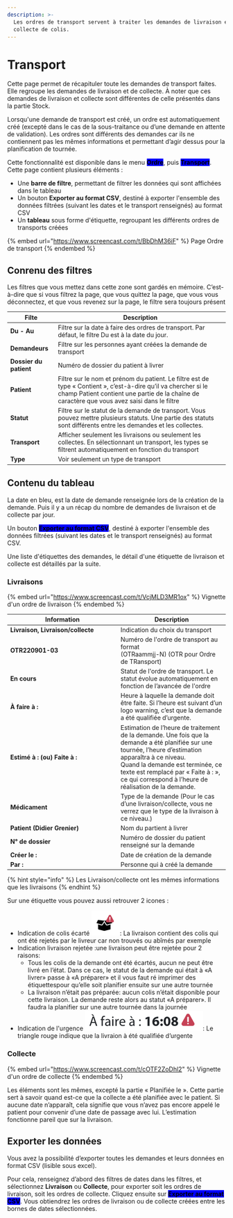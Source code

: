 ```yaml
---
description: >-
  Les ordres de transport servent à traiter les demandes de livraison et de
  collecte de colis.
---
```


# Transport

Cette page permet de récapituler toute les demandes de transport faites. Elle regroupe les demandes de livraison et de collecte. À noter que ces demandes de livraison et collecte sont différentes de celle présentés dans la partie Stock.

Lorsqu'une demande de transport est créé, un ordre est automatiquement créé (excepté dans le cas de la sous-traitance ou d’une demande en attente de validation). Les ordres sont différents des demandes car ils ne contiennent pas les mêmes informations et permettant d’agir dessus pour la planification de tournée.

Cette fonctionnalité est disponible dans le menu <mark style="background-color:blue;">**Ordre**</mark>, puis <mark style="background-color:blue;">**Transport**</mark>. Cette page contient plusieurs éléments :&#x20;

* Une **barre de filtre**, permettant de filtrer les données qui sont affichées dans le tableau
* Un bouton **Exporter au format CSV**, destiné à exporter l'ensemble des données filtrées (suivant les dates et le transport renseignés) au format CSV
* Un **tableau** sous forme d'étiquette, regroupant les différents ordres de transports créées

{% embed url="https://www.screencast.com/t/BbDhM36iF" %}
Page Ordre de transport
{% endembed %}

## Conrenu des filtres

Les filtres que vous mettez dans cette zone sont gardés en mémoire. C’est-à-dire que si vous filtrez la page, que vous quittez la page, que vous vous déconnectez, et que vous revenez sur la page, le filtre sera toujours présent

| Filte                  | Description                                                                                                                                                                                                         |
| ---------------------- | ------------------------------------------------------------------------------------------------------------------------------------------------------------------------------------------------------------------- |
| **Du - Au**            | Filtre sur la date à faire des ordres de transport. Par défaut, le filtre Du est à la date du jour.                                                                                                              |
| **Demandeurs**         | Filtre sur les personnes ayant créées la demande de transport                                                                                                                                                     |
| **Dossier du patient** | Numéro de dossier du patient à livrer                                                                                                                                                                               |
| **Patient**            | Filtre sur le nom et prénom du patient. Le filtre est de type « Contient », c’est-à-dire qu’il va chercher si le champ Patient contient une partie de la chaîne de caractère que vous avez saisi dans le filtre |
| **Statut**             | Filtre sur le statut de la demande de transport. Vous pouvez mettre plusieurs statuts. Une partie des statuts sont différents entre les demandes et les collectes.                                                 |
| **Transport**          | Afficher seulement les livraisons ou seulement les collectes. En sélectionnant un transport, les types se filtrent automatiquement en fonction du transport                                                        |
| **Type**               | Voir seulement un type de transport                                                                                                                                                                                 |

## Contenu du tableau

La date en bleu, est la date de demande renseignée lors de la création de la demande. Puis il y a un récap du nombre de demandes de livraison et de collecte par jour.

Un bouton <mark style="background-color:blue;">**Exporter au format CSV**</mark>, destiné à exporter l'ensemble des données filtrées (suivant les dates et le transport renseignés) au format CSV.

Une liste d'étiquettes des demandes, le détail d'une étiquette de livraison et collecte est détaillés par la suite.

### Livraisons

{% embed url="https://www.screencast.com/t/VcjMLD3MR1ox" %}
Vignette d'un ordre de livraison
{% endembed %}

<table><thead><tr><th width="240.5">Information</th><th>Description</th></tr></thead><tbody><tr><td><strong>Livraison, Livraison/collecte</strong></td><td>Indication du choix du transport</td></tr><tr><td><strong>OTR220901-03</strong></td><td>Numéro de l'ordre de transport au format <br>(OTRaammjj-N) (OTR pour Ordre de TRansport)</td></tr><tr><td><strong>En cours</strong></td><td>Statut de l'ordre de transport. Le statut évolue automatiquement en fonction de l’avancée de l'ordre</td></tr><tr><td><strong>À faire à :</strong> </td><td>Heure à laquelle la demande doit être faite. Si l’heure est suivant d’un logo warning, c’est que la demande a été qualifiée d’urgente.</td></tr><tr><td><strong>Estimé à : (ou) Faite à :</strong> </td><td>Estimation de l’heure de traitement de la demande. Une fois que la demande a été planifiée sur une tournée, l’heure d’estimation apparaîtra à ce niveau.<br>Quand la demande est terminée, ce texte est remplacé par « Faite à : », ce qui correspond à l’heure de réalisation de la demande.</td></tr><tr><td><strong>Médicament</strong></td><td>Type de la demande (Pour le cas d’une livraison/collecte, vous ne verrez que le type de la livraison à ce niveau.)</td></tr><tr><td><strong>Patient (Didier Grenier)</strong></td><td>Nom du partient à livrer</td></tr><tr><td><strong>N° de dossier</strong></td><td>Numéro de dossier du patient renseigné sur la demande</td></tr><tr><td><strong>Créer le :</strong></td><td>Date de création de la demande</td></tr><tr><td><strong>Par :</strong></td><td>Personne qui à créé la demande</td></tr></tbody></table>

{% hint style="info" %}
Les Livraison/collecte ont les mêmes informations que les livraisons
{% endhint %}

Sur une étiquette vous pouvez aussi retrouver 2 icones :&#x20;

* Indication de colis écarté <img src="../../../../.gitbook/assets/colis-écarté.png" alt="" data-size="original">: La livraison contient des colis qui ont été rejetés par le livreur car non trouvés ou abîmés par exemple
* Indication livraison rejetée :<img src="../../../../.gitbook/assets/livraion-rejetée.png" alt="" data-size="original">une livraison peut être rejetée pour 2 raisons:
  * Tous les colis de la demande ont été écartés, aucun ne peut être livré en l’état. Dans ce cas, le statut de la demande qui était à «A livrer» passe à «A préparer» et il vous faut ré imprimer des étiquettespour qu’elle soit planifier ensuite sur une autre tournée
  * La livraison n’était pas préparée: aucun colis n’était disponible pour cette livraison. La demande reste alors au statut «A préparer». Il faudra la planifier sur une autre tournée dans la journée
* Indication de l'urgence <img src="../../../../.gitbook/assets/urgence.png" alt="" data-size="original">: Le triangle rouge indique que la livraion à été qualifiée d’urgente&#x20;

### Collecte

{% embed url="https://www.screencast.com/t/cOTF2ZoDhl2" %}
Vignette d'un ordre de collecte
{% endembed %}

Les éléments sont les mêmes, excepté la partie « Planifiée le ». Cette partie sert à savoir quand est-ce que la collecte a été planifiée avec le patient. Si aucune date n’apparaît, cela signifie que vous n’avez pas encore appelé le patient pour convenir d’une date de passage avec lui. L’estimation fonctionne pareil que sur la livraison.

## Exporter les données

Vous avez la possibilité d’exporter toutes les demandes et leurs données en format CSV (lisible sous excel).

Pour cela, renseignez d’abord des filtres de dates dans les filtres, et sélectionnez **Livraison** ou **Collecte**, pour exporter soit les ordres de livraison, soit les ordres de collecte. Cliquez ensuite sur <mark style="background-color:blue;">**Exporter au format CSV**</mark>. Vous obtiendrez les ordres de livraison ou de collecte créées entre les bornes de dates sélectionnées.
